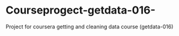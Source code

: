 Courseprogect-getdata-016-
==========================

Project for coursera getting and cleaning data course (getdata-016)
